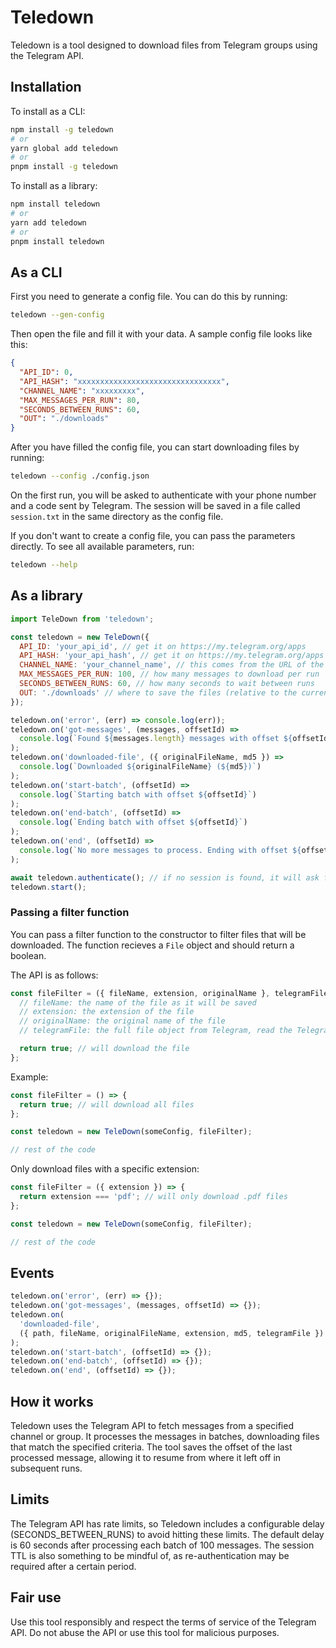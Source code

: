 # Teledown

Teledown is a tool designed to download files from Telegram groups using the
Telegram API.

## Installation

To install as a CLI:

```bash
npm install -g teledown
# or
yarn global add teledown
# or
pnpm install -g teledown
```

To install as a library:

```bash
npm install teledown
# or
yarn add teledown
# or
pnpm install teledown
```

## As a CLI

First you need to generate a config file. You can do this by running:

```bash
teledown --gen-config
```

Then open the file and fill it with your data. A sample config file looks like
this:

```json
{
  "API_ID": 0,
  "API_HASH": "xxxxxxxxxxxxxxxxxxxxxxxxxxxxxxxx",
  "CHANNEL_NAME": "xxxxxxxxx",
  "MAX_MESSAGES_PER_RUN": 80,
  "SECONDS_BETWEEN_RUNS": 60,
  "OUT": "./downloads"
}
```

After you have filled the config file, you can start downloading files by
running:

```bash
teledown --config ./config.json
```

On the first run, you will be asked to authenticate with your phone number and a
code sent by Telegram. The session will be saved in a file called `session.txt`
in the same directory as the config file.

If you don't want to create a config file, you can pass the parameters directly.
To see all available parameters, run:

```bash
teledown --help
```

## As a library

```javascript
import TeleDown from 'teledown';

const teledown = new TeleDown({
  API_ID: 'your_api_id', // get it on https://my.telegram.org/apps
  API_HASH: 'your_api_hash', // get it on https://my.telegram.org/apps
  CHANNEL_NAME: 'your_channel_name', // this comes from the URL of the channel (https://t.me/your_channel_name)
  MAX_MESSAGES_PER_RUN: 100, // how many messages to download per run
  SECONDS_BETWEEN_RUNS: 60, // how many seconds to wait between runs
  OUT: './downloads' // where to save the files (relative to the current directory)
});

teledown.on('error', (err) => console.log(err));
teledown.on('got-messages', (messages, offsetId) =>
  console.log(`Found ${messages.length} messages with offset ${offsetId}`)
);
teledown.on('downloaded-file', ({ originalFileName, md5 }) =>
  console.log(`Downloaded ${originalFileName} (${md5})`)
);
teledown.on('start-batch', (offsetId) =>
  console.log(`Starting batch with offset ${offsetId}`)
);
teledown.on('end-batch', (offsetId) =>
  console.log(`Ending batch with offset ${offsetId}`)
);
teledown.on('end', (offsetId) =>
  console.log(`No more messages to process. Ending with offset ${offsetId}`)
);

await teledown.authenticate(); // if no session is found, it will ask for the phone number and the code sent by Telegram
teledown.start();
```

### Passing a filter function

You can pass a filter function to the constructor to filter files that will be
downloaded. The function recieves a `File` object and should return a boolean.

The API is as follows:

```javascript
const fileFilter = ({ fileName, extension, originalName }, telegramFile) => {
  // fileName: the name of the file as it will be saved
  // extension: the extension of the file
  // originalName: the original name of the file
  // telegramFile: the full file object from Telegram, read the Telegram API docs for more info

  return true; // will download the file
};
```

Example:

```javascript
const fileFilter = () => {
  return true; // will download all files
};

const teledown = new TeleDown(someConfig, fileFilter);

// rest of the code
```

Only download files with a specific extension:

```javascript
const fileFilter = ({ extension }) => {
  return extension === 'pdf'; // will only download .pdf files
};

const teledown = new TeleDown(someConfig, fileFilter);

// rest of the code
```

## Events

```javascript
teledown.on('error', (err) => {});
teledown.on('got-messages', (messages, offsetId) => {});
teledown.on(
  'downloaded-file',
  ({ path, fileName, originalFileName, extension, md5, telegramFile }) => {}
);
teledown.on('start-batch', (offsetId) => {});
teledown.on('end-batch', (offsetId) => {});
teledown.on('end', (offsetId) => {});
```

## How it works

Teledown uses the Telegram API to fetch messages from a specified channel or
group. It processes the messages in batches, downloading files that match the
specified criteria. The tool saves the offset of the last processed message,
allowing it to resume from where it left off in subsequent runs.

## Limits

The Telegram API has rate limits, so Teledown includes a configurable delay
(SECONDS_BETWEEN_RUNS) to avoid hitting these limits. The default delay is 60
seconds after processing each batch of 100 messages. The session TTL is also
something to be mindful of, as re-authentication may be required after a certain
period.

## Fair use

Use this tool responsibly and respect the terms of service of the Telegram API.
Do not abuse the API or use this tool for malicious purposes.
